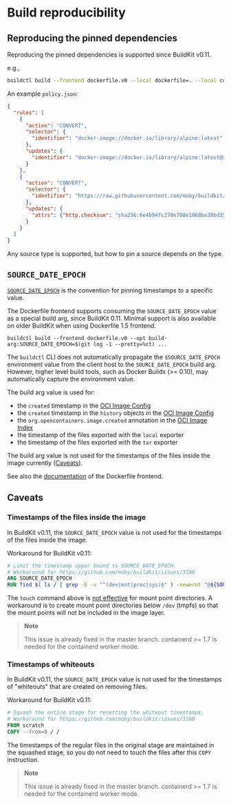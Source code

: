 # Build reproducibility

## Reproducing the pinned dependencies

Reproducing the pinned dependencies is supported since BuildKit v0.11.

e.g.,
```bash
buildctl build --frontend dockerfile.v0 --local dockerfile=. --local context=. --source-policy-file policy.json
```

An example `policy.json`:
```json
{
  "rules": [
    {
      "action": "CONVERT",
      "selector": {
        "identifier": "docker-image://docker.io/library/alpine:latest"
      },
      "updates": {
        "identifier": "docker-image://docker.io/library/alpine:latest@sha256:4edbd2beb5f78b1014028f4fbb99f3237d9561100b6881aabbf5acce2c4f9454"
      }
    },
    {
      "action": "CONVERT",
      "selector": {
        "identifier": "https://raw.githubusercontent.com/moby/buildkit/v0.10.1/README.md"
      },
      "updates": {
        "attrs": {"http.checksum": "sha256:6e4b94fc270e708e1068be28bd3551dc6917a4fc5a61293d51bb36e6b75c4b53"}
      }
    }
  ]
}
```

Any source type is supported, but how to pin a source depends on the type.

## `SOURCE_DATE_EPOCH`
[`SOURCE_DATE_EPOCH`](https://reproducible-builds.org/docs/source-date-epoch/) is the convention for pinning timestamps to a specific value.

The Dockerfile frontend supports consuming the `SOURCE_DATE_EPOCH` value as a special build arg, since BuildKit 0.11.
Minimal support is also available on older BuildKit when using Dockerfile 1.5 frontend.

```console
buildctl build --frontend dockerfile.v0 --opt build-arg:SOURCE_DATE_EPOCH=$(git log -1 --pretty=%ct) ...
```

The `buildctl` CLI does not automatically propagate the `$SOURCE_DATE_EPOCH` environment value from the client host to the `SOURCE_DATE_EPOCH` build arg.
However, higher level build tools, such as Docker Buildx (>= 0.10), may automatically capture the environment value.

The build arg value is used for:
- the `created` timestamp in the [OCI Image Config](https://github.com/opencontainers/image-spec/blob/main/config.md#properties)
- the `created` timestamp in the `history` objects in the [OCI Image Config](https://github.com/opencontainers/image-spec/blob/main/config.md#properties)
- the `org.opencontainers.image.created` annotation in the [OCI Image Index](https://github.com/opencontainers/image-spec/blob/main/annotations.md#pre-defined-annotation-keys)
- the timestamp of the files exported with the `local` exporter
- the timestamp of the files exported with the `tar` exporter

The build arg value is not used for the timestamps of the files inside the image currently ([Caveats](#caveats)).

See also the [documentation](/frontend/dockerfile/docs/reference.md#buildkit-built-in-build-args) of the Dockerfile frontend.

## Caveats
### Timestamps of the files inside the image
In BuildKit v0.11, the `SOURCE_DATE_EPOCH` value is not used for the timestamps of the files inside the image.

Workaround for BuildKit v0.11:
```dockerfile
# Limit the timestamp upper bound to SOURCE_DATE_EPOCH.
# Workaround for https://github.com/moby/buildkit/issues/3180
ARG SOURCE_DATE_EPOCH
RUN find $( ls / | grep -E -v "^(dev|mnt|proc|sys)$" ) -newermt "@${SOURCE_DATE_EPOCH}" -writable -xdev | xargs touch --date="@${SOURCE_DATE_EPOCH}" --no-dereference
```

The `touch` command above is [not effective](https://github.com/moby/buildkit/issues/3309) for mount point directories.
A workaround is to create mount point directories below `/dev` (tmpfs) so that the mount points will not be included in the image layer.

> **Note**
> <!-- TODO: s/master/v0.12/ -->
> This issue is already fixed in the master branch.
> containerd >= 1.7 is needed for the containerd worker mode.

### Timestamps of whiteouts
In BuildKit v0.11, the `SOURCE_DATE_EPOCH` value is not used for the timestamps of "whiteouts" that are created on removing files.

Workaround for BuildKit v0.11:
```dockerfile
# Squash the entire stage for resetting the whiteout timestamps.
# Workaround for https://github.com/moby/buildkit/issues/3168
FROM scratch
COPY --from=0 / /
```

The timestamps of the regular files in the original stage are maintained in the squashed stage, so you do not need to touch the files after this `COPY` instruction.

> **Note**
> <!-- TODO: s/master/v0.12/ -->
> This issue is already fixed in the master branch.
> containerd >= 1.7 is needed for the containerd worker mode.
